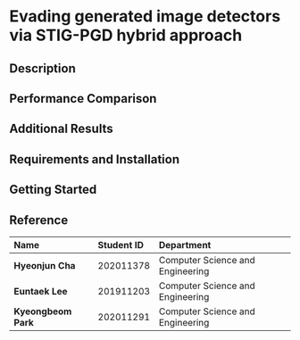 # Evading generated image detectors via STIG-PGD hybrid approach
## Description
## Performance Comparison
## Additional Results
## Requirements and Installation
## Getting Started
## Reference
| Name | Student ID | Department |
| :--- | :--- | :--- |
| **Hyeonjun Cha** | 202011378 | Computer Science and Engineering |
| **Euntaek Lee** | 201911203 | Computer Science and Engineering |
| **Kyeongbeom Park** | 202011291 | Computer Science and Engineering |

